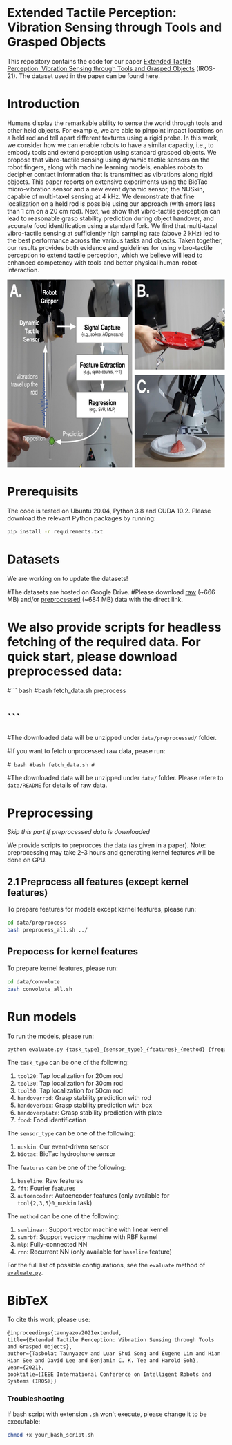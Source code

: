 
# Extended Tactile Perception: Vibration Sensing through Tools and Grasped Objects

This repository contains the code for our paper [Extended Tactile Perception: Vibration Sensing through Tools and Grasped Objects](https://arxiv.org/abs/2106.00489) (IROS-21). The dataset used in the paper can be found here.

# Introduction

Humans display the remarkable ability to sense the world through tools and other held objects. For example, we are able to pinpoint impact locations on a held rod and tell apart different textures using a rigid probe. In this work, we consider how we can enable robots to have a similar capacity, i.e., to embody tools and extend perception using standard grasped objects. We propose that vibro-tactile sensing using dynamic tactile sensors on the robot fingers, along with machine learning models, enables robots to decipher contact information that is transmitted as vibrations along rigid objects. This paper reports on extensive experiments using the BioTac micro-vibration sensor and a new event dynamic sensor, the NUSkin, capable of multi-taxel sensing at 4 kHz. We demonstrate that fine localization on a held rod is possible using our approach (with errors less than 1 cm on a 20 cm rod). Next, we show that vibro-tactile perception can lead to reasonable grasp stability prediction during object handover, and accurate food identification using a standard fork. We find that multi-taxel vibro-tactile sensing
at sufficiently high sampling rate (above 2 kHz) led to the best performance across the various tasks and objects. Taken together, our results provides both evidence and guidelines for using vibro-tactile perception to extend tactile perception, which we believe will lead to enhanced competency with tools and better physical human-robot-interaction.

<img align="center" alt="Extended Tactile Sensing" src="https://github.com/clear-nus/ext-sense/blob/main/misc/tactile_extended.jpg?raw=true" width="710" height="435" />


# Prerequisits

The code is tested on Ubuntu 20.04, Python 3.8 and CUDA 10.2. Please download the relevant Python packages by running:

```bash
pip install -r requirements.txt
```

# Datasets

We are working on to update the datasets!

#The datasets are hosted on Google Drive. 
#Please download [raw]() (~666 MB) and/or [preprocessed]() (~684 MB) data with the direct link.

# We also provide scripts for headless fetching of the required data. For quick start, please download preprocessed data:

#``` bash
#bash fetch_data.sh preprocess
# ```

#The downloaded data will be unzipped under ```data/preprocessed/``` folder.

#If you want to fetch unprocessed raw data, pease run:

#``` bash
#bash fetch_data.sh
#```

#The downloaded data will be unzipped under ```data/``` folder. Please refere to ```data/README``` for details of raw data.

# Preprocessing

*Skip this part if preprocessed data is downloaded*

We provide scripts to preprocces the data (as given in a paper). Note: preprocessing may take 2-3 hours and generating kernel features will be done on GPU.

## 2.1 Preprocess all features (except kernel features)

To prepare features for models except kernel features, please run:

``` bash
cd data/preprpocess
bash preprocess_all.sh ../
```

## Prepocess for kernel features

To prepare kernel features, please run:

``` bash
cd data/convolute
bash convolute_all.sh
```

# Run models

To run the models, please run:

``` bash
python evaluate.py {task_type}_{sensor_type}_{features}_{method} {frequency} | tee results.log
```

The `task_type` can be one of the following:
1. `tool20`: Tap localization for 20cm rod
2. `tool30`: Tap localization for 30cm rod
3. `tool50`: Tap localization for 50cm rod
4. `handoverrod`: Grasp stability prediction with rod
5. `handoverbox`: Grasp stability prediction with box
6. `handoverplate`: Grasp stability prediction with plate
7. `food`: Food identification

The `sensor_type` can be one of the following:
1. `nuskin`: Our event-driven sensor
2. `biotac`: BioTac hydrophone sensor 

The `features` can be one of the following:
1. `baseline`: Raw features
2. `fft`: Fourier features
3. `autoencoder`: Autoencoder features (only available for `tool{2,3,5}0_nuskin` task)

The `method` can be one of the following:
1. `svmlinear`: Support vector machine with linear kernel
2. `svmrbf`: Support vectory machine with RBF kernel
3. `mlp`: Fully-connected NN
4. `rnn`: Recurrent NN (only available for `baseline` feature)

For the full list of possible configurations, see the `evaluate` method of [`evaluate.py`](https://github.com/clear-nus/ext-sense/blob/main/evaluate.py).

# BibTeX

To cite this work, please use:

```
@inproceedings{taunyazov2021extended,
title={Extended Tactile Perception: Vibration Sensing through Tools and Grasped Objects},
author={Tasbolat Taunyazov and Luar Shui Song and Eugene Lim and Hian Hian See and David Lee and Benjamin C. K. Tee and Harold Soh},
year={2021},
booktitle={IEEE International Conference on Intelligent Robots and Systems (IROS)}}
```

### Troubleshooting

If bash script with extension ```.sh``` won't execute, please change it to be executable:
``` bash
chmod +x your_bash_script.sh
```
